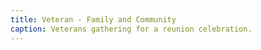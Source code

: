 ```yaml
---
title: Veteran - Family and Community
caption: Veterans gathering for a reunion celebration.
---
```

